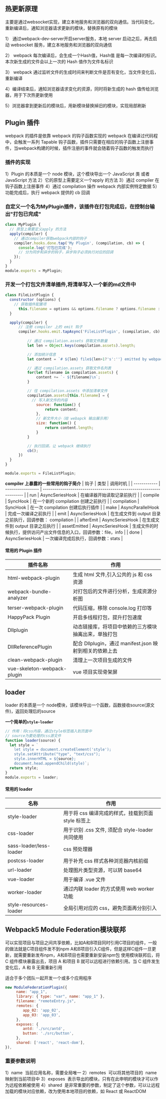 ## 热更新原理
主要是通过websocket实现，建立本地服务和浏览器的双向通信。当代码变化，重新编译后，通知浏览器请求更新的模块，替换原有的模块

1） 通过webpack-dev-server开启server服务，本地 server 启动之后，再去启动 websocket 服务，建立本地服务和浏览器的双向通信

2） webpack 每次编译后，会生成一个Hash值，Hash值 是每一次编译的标识。本次新生成的文件会以上一次的 Hash 值作为文件名标识

3） webpack 通过监听文件的生成时间来判断文件是否有变化，当文件变化后，重新编译

4）编译结束后，通知浏览器请求变化的资源，同时将新生成的 hash 值传给浏览器，用于下次热更新使用

5）浏览器拿到更新后的模块后，用新模块替换掉旧的模块，实现局部刷新



## Plugin 插件
webpack 的插件是依靠 webpack 的钩子函数实现的
webpack 在编译过代码程中，会触发一系列 Tapable 钩子函数，插件只需要在相应的钩子函数上注册事件，当webpack构建的时候，插件注册的事件就会随着钩子函数的触发而执行

### 插件的实现
1）Plugin 的本质是一个 node 模块，这个模块导出一个 JavaScript 类 或者 JavaScript 方法
2）它的原型上需要定义一个apply 的方法
3）通过 compiler 在钩子函数上注册事件
4）通过 compilation 操作 webpack 内部实例特定数据
5）功能完成后，执行 webpack 提供的 cb 回调

### 自定义一个名为MyPlugin插件，该插件在打包完成后，在控制台输出"打包已完成"
```javaScript
class MyPlugin {
  // 原型上需要定义apply 的方法
  apply(compiler) {
    // 通过compiler获取webpack内部的钩子
    compiler.hooks.done.tap('My Plugin', (compilation, cb) => {
      console.log('打包已完成');
      // 分为同步和异步的钩子，异步钩子必须执行对应的回调
    });
  }
}
module.exports = MyPlugin;
```

### 开发一个打包文件清单插件,将清单写入一个新的md文件中

```javaScript
class FileListPlugin {
  constructor (options) {
    // 获取插件配置项
      this.filename = options && options.filename ? options.filename : 'FILELIST.md';
  }

  apply(compiler) {
      // 注册 compiler 上的 emit 钩子
      compiler.hooks.emit.tapAsync('FileListPlugin', (compilation, cb) => {
          
          // 通过 compilation.assets 获取文件数量
          let len = Object.keys(compilation.assets).length;

          // 添加统计信息
          let content = `# ${len} file${len>1?'s':''} emitted by webpack\n\n`;

          // 通过 compilation.assets 获取文件名列表
          for(let filename in compilation.assets) {
              content += `- ${filename}\n`;
          }

          // 往 compilation.assets 中添加清单文件
          compilation.assets[this.filename] = {
            // 写入新文件的内容
              source: function() {
                  return content;
              },
              // 新文件大小（给 webapck 输出展示用）
              size: function() {
                  return content.length;
              }
          }

          // 执行回调，让 webpack 继续执行
          cb();
      })
  }
}

module.exports = FileListPlugin;
```

 **compiler 上暴露的一些常用的钩子简介**
| 钩子         | 类型              | 调用时机                                                             |
| ------------ | ----------------- | -------------------------------------------------------------------- |
| run          | AsyncSeriesHook   | 在编译器开始读取记录前执行                                           |
| compile      | SyncHook          | 在一个新的 compilation 创建之前执行                                  |
| compilation  | SyncHook          | 在一次 compilation 创建后执行插件                                    |
| make         | AsyncParallelHook | 完成一次编译之前执行                                                 |
| emit         | AsyncSeriesHook   | 在生成文件到 output 目录之前执行，回调参数： compilation             |
| afterEmit    | AsyncSeriesHook   | 在生成文件到 output 目录之后执行                                     |
| assetEmitted | AsyncSeriesHook   | 生成文件的时候执行，提供访问产出文件信息的入口，回调参数：file，info |
| done         | AsyncSeriesHook   | 一次编译完成后执行，回调参数：stats                                  |

#### 常用的 Plugin 插件

| 插件名称                    | 作用                                                    |
| --------------------------- | ------------------------------------------------------- |
| html-webpack-plugin         | 生成 html 文件,引入公共的 js 和 css 资源                |
| webpack-bundle-analyzer     | 对打包后的文件进行分析，生成资源分析图                  |
| terser-webpack-plugin       | 代码压缩，移除 console.log 打印等                       |
| HappyPack Plugin            | 开启多线程打包，提升打包速度                            |
| Dllplugin                   | 动态链接库，将项目中依赖的三方模块抽离出来，单独打包    |
| DllReferencePlugin          | 配合 Dllplugin，通过 manifest.json 映射到相关的依赖上去 |
| clean-webpack-plugin        | 清理上一次项目生成的文件                                |
| vue-skeleton-webpack-plugin | vue 项目实现骨架屏                                      |

## loader 
loader 的本质是一个 node模块，该模块导出一个函数，函数接收source(源文件)，返回处理后的source

**一个简单的`style-loader`**

```js
// 作用：将css内容，通过style标签插入到页面中
// source为要处理的css源文件
function loader(source) {
  let style = `
    let style = document.createElement('style');
    style.setAttribute("type", "text/css");
    style.innerHTML = ${source};
    document.head.appendChild(style)`;
  return style;
}
module.exports = loader;
```

#### 常用的 loader

| 名称                    | 作用                                               |
| ----------------------- | -------------------------------------------------- |
| style-loader            | 用于将 css 编译完成的样式，挂载到页面 style 标签上 |
| css-loader              | 用于识别 .css 文件, 须配合 style-loader 共同使用   |
| sass-loader/less-loader | css 预处理器                                       |
| postcss-loader          | 用于补充 css 样式各种浏览器内核前缀                |
| url-loader              | 处理图片类型资源，可以转 base64                    |
| vue-loader              | 用于编译 .vue 文件                                 |
| worker-loader           | 通过内联 loader 的方式使用 web worker 功能         |
| style-resources-loader  | 全局引用对应的 css，避免页面再分别引入             |


## Webpack5 Module Federation模块联邦
可以实现项目与项目之间共享依赖，比如A和B项目同时引用C项目的组件，一般的做法就是C项目组件发不到npm
A和B项目引入C组件，但是这样C组件一旦更新，就需要重新发布npm，A和B项目也需要重新安装npm包
使用模块联邦后，将 C 组件模块暴露出去，项目 A 和项目 B 就可以远程进行依赖引用。当 C 组件发生变化后，A 和 B 无需重新引用

适合于多个团队一起开发一个或多个应用程序

```js
new ModuleFederationPlugin({
     name: "app_1",
     library: { type: "var", name: "app_1" },
     filename: "remoteEntry.js",
     remotes: {
        app_02: 'app_02',
        app_03: 'app_03',
     },
     exposes: {
        antd: './src/antd',
        button: './src/button',
     },
     shared: ['react', 'react-dom'],
}),
```

### 重要参数说明
1）name  当前应用名称，需要全局唯一
2）remotes  可以将其他项目的  name  映射到当前项目中
3）exposes  表示导出的模块，只有在此申明的模块才可以作为远程依赖被使用
4）shared  是非常重要的参数，制定了这个参数，可以让远程加载的模块对应依赖，改为使用本地项目的依赖，如 React 或 ReactDOM

